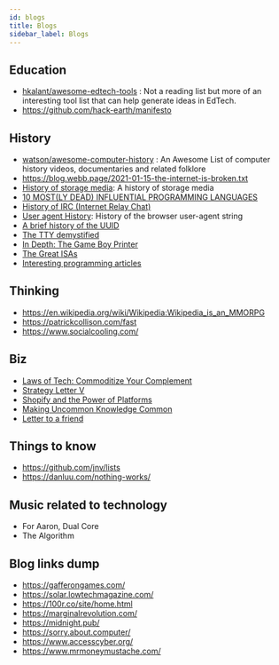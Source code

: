 ```yaml
---
id: blogs
title: Blogs
sidebar_label: Blogs
---
```


## Education

- [hkalant/awesome-edtech-tools](https://github.com/hkalant/awesome-edtech-tools) : Not a reading list but more of an interesting tool list that can help generate ideas in EdTech.
- https://github.com/hack-earth/manifesto

## History

- [watson/awesome-computer-history](https://github.com/watson/awesome-computer-history) : An Awesome List of computer history videos, documentaries and related folklore
- https://blog.webb.page/2021-01-15-the-internet-is-broken.txt
- [History of storage media](https://codewords.recurse.com/issues/seven/a-history-of-storage-media): A history of storage media
- [10 MOST(LY DEAD) INFLUENTIAL PROGRAMMING LANGUAGES](https://www.hillelwayne.com/post/influential-dead-languages)
- [History of IRC (Internet Relay Chat) ](https://daniel.haxx.se/irchistory.html)
- [User agent History](https://webaim.org/blog/user-agent-string-history/?utm_source=hackernewsletter&utm_medium=email&utm_term=fav): History of the browser user-agent string
- [A brief history of the UUID](https://segment.com/blog/a-brief-history-of-the-uuid/)
- [The TTY demystified](http://www.linusakesson.net/programming/tty/)
- [In Depth: The Game Boy Printer](https://shonumi.github.io/articles/art2.html)
- [The Great ISAs](https://www.cs.cornell.edu/courses/cs7491/2020sp/)
- [Interesting programming articles](https://esoteric.codes/)

## Thinking
- https://en.wikipedia.org/wiki/Wikipedia:Wikipedia_is_an_MMORPG
- https://patrickcollison.com/fast
- https://www.socialcooling.com/

## Biz
- [Laws of Tech: Commoditize Your Complement](https://www.gwern.net/Complement)
- [Strategy Letter V](https://www.joelonsoftware.com/2002/06/12/strategy-letter-v/)
- [Shopify and the Power of Platforms](https://stratechery.com/2019/shopify-and-the-power-of-platforms/)
- [Making Uncommon Knowledge Common](https://kwokchain.com/2019/04/09/making-uncommon-knowledge-common/)
- [Letter to a friend](https://grahamduncan.blog/letter-to-a-friend-who-may-start-a-new-investment-platform/)

## Things to know
- https://github.com/jnv/lists
- https://danluu.com/nothing-works/

## Music related to technology

- For Aaron, Dual Core
- The Algorithm


## Blog links dump
- https://gafferongames.com/
- https://solar.lowtechmagazine.com/
- https://100r.co/site/home.html
- https://marginalrevolution.com/
- https://midnight.pub/
- https://sorry.about.computer/
- https://www.accesscyber.org/
- https://www.mrmoneymustache.com/
